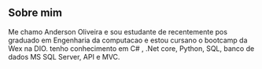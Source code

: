 ## Sobre mim
Me chamo Anderson Oliveira e sou estudante de recentemente pos graduado em Engenharia da computacao
e estou cursano o bootcamp da Wex na DIO. tenho conhecimento em C# , .Net core, Python, SQL, banco de dados MS SQL Server,
API e MVC.